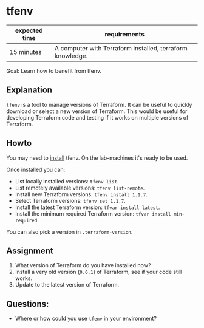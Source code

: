 # tfenv

| expected time | requirements                                              |
|---------------|-----------------------------------------------------------|
| 15 minutes    | A computer with Terraform installed, terraform knowledge. |

Goal: Learn how to benefit from tfenv.

## Explanation

`tfenv` is a tool to manage versions of Terraform. It can be useful to quickly download or select a new version of Terraform. This would be useful for developing Terraform code and testing if it works on multiple versions of Terraform.

## Howto

You may need to [install](https://github.com/tfutils/tfenv) tfenv. On the lab-machines it's ready to be used.

Once installed you can:

- List locally installed versions: `tfenv list`.
- List remotely available versions: `tfenv list-remote`.
- Install new Terraform versions: `tfenv install 1.1.7`.
- Select Terraform versions: `tfenv set 1.1.7`.
- Install the latest Terraform version: `tfvar install latest`.
- Install the minimum required Terraform version: `tfvar install min-required`.

You can also pick a version in `.terraform-version`.

## Assignment

1. What version of Terraform do you have installed now?
2. Install a very old version (`0.6.1`) of Terraform, see if your code still works.
3. Update to the latest version of Terraform.

## Questions:

- Where or how could you use `tfenv` in your environment?
